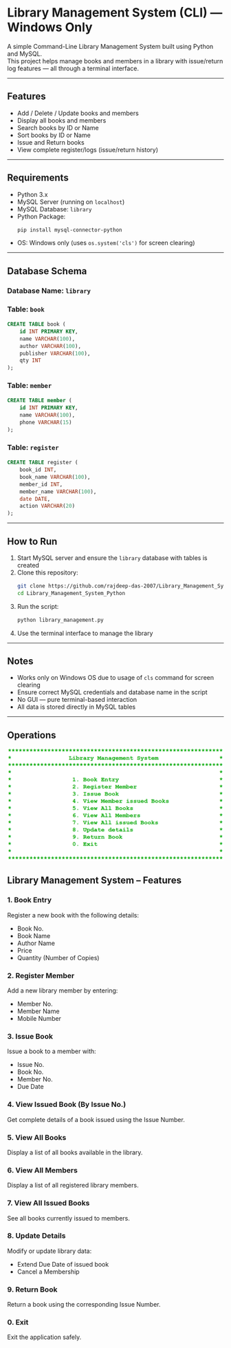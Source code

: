 # Library Management System (CLI) — Windows Only

A simple Command-Line Library Management System built using Python and MySQL.  
This project helps manage books and members in a library with issue/return log features — all through a terminal interface.

---

## Features

- Add / Delete / Update books and members  
- Display all books and members  
- Search books by ID or Name  
- Sort books by ID or Name  
- Issue and Return books  
- View complete register/logs (issue/return history)

---

## Requirements

- Python 3.x  
- MySQL Server (running on `localhost`)  
- MySQL Database: `library`  
- Python Package:
  ```bash
  pip install mysql-connector-python
  ```
- OS: Windows only (uses `os.system('cls')` for screen clearing)

---

## Database Schema

### Database Name: `library`

### Table: `book`
```sql
CREATE TABLE book (
    id INT PRIMARY KEY,
    name VARCHAR(100),
    author VARCHAR(100),
    publisher VARCHAR(100),
    qty INT
);
```

### Table: `member`
```sql
CREATE TABLE member (
    id INT PRIMARY KEY,
    name VARCHAR(100),
    phone VARCHAR(15)
);
```

### Table: `register`
```sql
CREATE TABLE register (
    book_id INT,
    book_name VARCHAR(100),
    member_id INT,
    member_name VARCHAR(100),
    date DATE,
    action VARCHAR(20)
);
```

---

## How to Run

1. Start MySQL server and ensure the `library` database with tables is created  
2. Clone this repository:
   ```bash
   git clone https://github.com/rajdeep-das-2007/Library_Management_System_Python.git
   cd Library_Management_System_Python
   ```
3. Run the script:
   ```bash
   python library_management.py
   ```
4. Use the terminal interface to manage the library

---

## Notes

- Works only on Windows OS due to usage of `cls` command for screen clearing  
- Ensure correct MySQL credentials and database name in the script  
- No GUI — pure terminal-based interaction  
- All data is stored directly in MySQL tables  

---

## Operations

![Main Menu](main_menu.png)

## Library Management System – Features

### 1. Book Entry
Register a new book with the following details:
- Book No.
- Book Name
- Author Name
- Price
- Quantity (Number of Copies)

### 2. Register Member
Add a new library member by entering:
- Member No.
- Member Name
- Mobile Number

### 3. Issue Book
Issue a book to a member with:
- Issue No.
- Book No.
- Member No.
- Due Date

### 4. View Issued Book (By Issue No.)
Get complete details of a book issued using the Issue Number.

### 5. View All Books
Display a list of all books available in the library.

### 6. View All Members
Display a list of all registered library members.

### 7. View All Issued Books
See all books currently issued to members.

### 8. Update Details
Modify or update library data:
- Extend Due Date of issued book
- Cancel a Membership

### 9. Return Book
Return a book using the corresponding Issue Number.

### 0. Exit
Exit the application safely.
